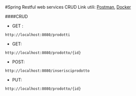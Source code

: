 #Spring Restful web services CRUD
Link utili:
[Postman](https://www.postman.com/), [Docker](https://www.docker.com/) 

####CRUD

- GET :
```
http://localhost:8080/prodotti
```
- GET: 
```
http://localhost:8080/prodotto/{id}
```
- POST:
```
http://localhost:8080/inserisciprodotto
```
- PUT:
```
http://localhost:8080/prodotto/{id}
```